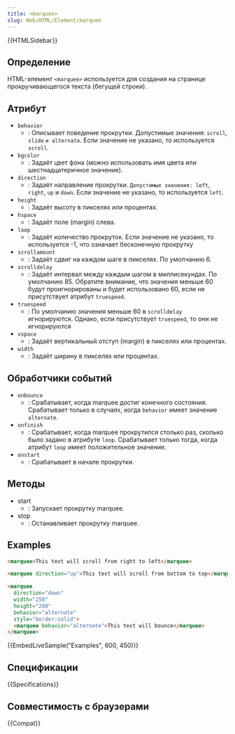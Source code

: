 ```yaml
---
title: <marquee>
slug: Web/HTML/Element/marquee
---
```


{{HTMLSidebar}}

## Определение

HTML-элемент `<marquee>` используется для создания на странице прокручивающегося текста (бегущей строки).

## Атрибут

- `behavior`
  - : Описывает поведение прокрутки. Допустимые значения: `scroll`, `slide` `и alternate`. Если значение не указано, то используется `scroll`.
- `bgcolor`
  - : Задаёт цвет фона (можно использовать имя цвета или шестнадцатеричное значение).
- `direction`
  - : Задаёт направление прокрутки. `Допустимые значения: left`, `right`, `up` и `down`. Если значение не указано, то используется `left`.
- `height`
  - : Задаёт высоту в пикселях или процентах.
- `hspace`
  - : Задаёт поле (margin) слева.
- `loop`
  - : Задаёт количество прокруток. Если значение не указано, то используется -1, что означает бесконечную прокрутку
- `scrollamount`
  - : Задаёт сдвиг на каждом шаге в пикселях. По умолчанию 6.
- `scrolldelay`
  - : Задаёт интервал между каждым шагом в миллисекундах. По умолчанию 85. Обратите внимание, что значения меньше 60 будут проигнорированы и будет использовано 60, если не присутствует атрибут `truespeed`.
- `truespeed`
  - : По умолчанию значения меньше 60 в `scrolldelay` игнорируются. Однако, если присутствует `truespeed`, то они не игнорируются
- `vspace`
  - : Задаёт вертикальный отступ (margin) в пикселях или процентах.
- `width`
  - : Задаёт ширину в пикселях или процентах.

## Обработчики событий

- `onbounce`
  - : Срабатывает, когда marquee достиг конечного состояния. Срабатывает только в случаях, когда `behavior` имеет значение `alternate`.
- `onfinish`
  - : Срабатывает, когда marquee прокрутился столько раз, сколько было задано в атрибуте `loop`. Срабатывает только тогда, когда атрибут `loop` имеет положительное значение.
- `onstart`
  - : Срабатывает в начале прокрутки.

## Методы

- start
  - : Запускает прокрутку marquee.
- stop
  - : Останавливает прокрутку marquee.

## Examples

```html
<marquee>This text will scroll from right to left</marquee>

<marquee direction="up">This text will scroll from bottom to top</marquee>

<marquee
  direction="down"
  width="250"
  height="200"
  behavior="alternate"
  style="border:solid">
  <marquee behavior="alternate">This text will bounce</marquee>
</marquee>
```

{{EmbedLiveSample("Examples", 600, 450)}}

## Спецификации

{{Specifications}}

## Совместимость с браузерами

{{Compat}}
